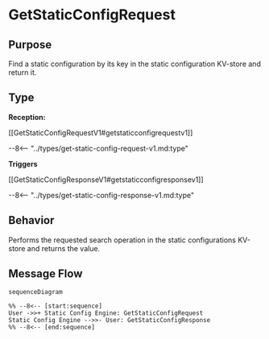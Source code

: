 <div class="message" markdown>


# GetStaticConfigRequest

## Purpose

<!-- --8<-- [start:purpose] -->
Find a static configuration by its key in the static configuration KV-store and return it.
<!-- --8<-- [end:purpose] -->

## Type

<!-- --8<-- [start:type] -->
**Reception:**

[[GetStaticConfigRequestV1#getstaticconfigrequestv1]]

--8<-- "../types/get-static-config-request-v1.md:type"

**Triggers**

[[GetStaticConfigResponseV1#getstaticconfigresponsev1]]

--8<-- "../types/get-static-config-response-v1.md:type"

<!-- --8<-- [end:type] -->

## Behavior

<!-- --8<-- [start:behavior] -->
Performs the requested search operation in the static configurations KV-store and returns the value.
<!-- --8<-- [end:behavior] -->


## Message Flow

<!-- --8<-- [start:messages] -->
```mermaid
sequenceDiagram

%% --8<-- [start:sequence]
User ->>+ Static Config Engine: GetStaticConfigRequest
Static Config Engine -->>- User: GetStaticConfigResponse
%% --8<-- [end:sequence]
```

<!-- --8<-- [end:messages] -->

</div>
